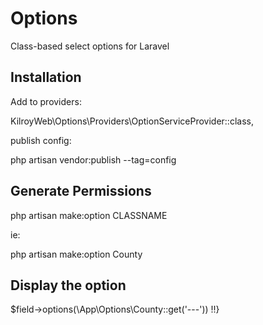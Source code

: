 # Options

Class-based select options for Laravel

## Installation

Add to providers:

KilroyWeb\Options\Providers\OptionServiceProvider::class,

publish config:

php artisan vendor:publish --tag=config

## Generate Permissions

php artisan make:option CLASSNAME

ie:

php artisan make:option County

## Display the option

$field->options(\App\Options\County::get('---')) !!}

